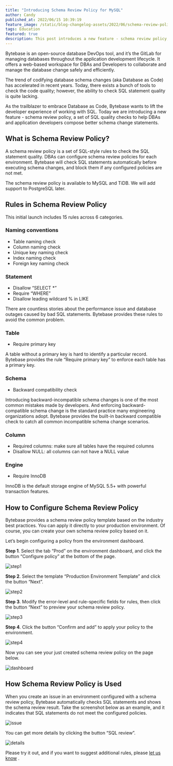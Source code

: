 ```yaml
---
title: "Introducing Schema Review Policy for MySQL"
author: Candy
published_at: 2022/06/15 10:39:19
feature_image: /static/blog-changelog-assets/2022/06/schema-review-policy-cover.webp
tags: Education
featured: true
description: This post introduces a new feature - schema review policy, which help DBAs and application developers compose better schema change statements.
---
```


Bytebase is an open-source database DevOps tool, and it’s the GitLab for managing databases throughout the application development lifecycle. It offers a web-based workspace for DBAs and Developers to collaborate and manage the database change safely and efficiently.

The trend of codifying database schema changes (aka Database as Code) has accelerated in recent years. Today, there exists a bunch of tools to check the code quality; however, the ability to check SQL statement quality is quite lacking.

As the trailblazer to embrace Database as Code, Bytebase wants to lift the developer experience of working with SQL. Today we are introducing a new feature - schema review policy, a set of SQL quality checks to help DBAs and application developers compose better schema change statements.

## What is Schema Review Policy?

A schema review policy is a set of SQL-style rules to check the SQL statement quality. DBAs can configure schema review policies for each environment. Bytebase will check SQL statements automatically before executing schema changes, and block them if any configured policies are not met. 

The schema review policy is available to MySQL and TiDB. We will add support to PostgreSQL later.

## Rules in Schema Review Policy

This initial launch includes 15 rules across 6 categories.

### Naming conventions

* Table naming check
* Column naming check
* Unique key naming check
* Index naming check
* Foreign key naming check

### Statement

* Disallow “SELECT *” 
* Require “WHERE”
* Disallow leading wildcard % in LIKE 

There are countless stories about the performance issue and database outages caused by bad SQL statements. Bytebase provides these rules to avoid the common problem.

### Table

* Require primary key

A table without a primary key is hard to identify a particular record. Bytebase provides the rule  “Require primary key” to enforce each table has a primary key.

### Schema

* Backward compatibility check

Introducing backward-incompatible schema changes is one of the most common mistakes made by developers. And enforcing backward-compatible schema change is the standard practice many engineering organizations adopt. Bytebase provides the built-in backward compatible check to catch all common incompatible schema change scenarios.

### Column

* Required columns: make sure all tables have the required columns
* Disallow NULL: all columns can not have a NULL value

### Engine

* Require InnoDB

InnoDB is the default storage engine of MySQL 5.5+ with powerful transaction features.



## How to Configure Schema Review Policy

Bytebase provides a schema review policy template based on the industry best practices. You can apply it directly to your production environment. Of course, you can create your own schema review policy based on it.

Let’s begin configuring a policy from the environment dashboard.

**Step 1**. Select the tab “Prod” on the environment dashboard, and click the button “Configure policy” at the bottom of the page.

![step1](/static/blog-changelog-assets/2022/06/schema-review-policy-step1.webp)


**Step 2**. Select the template “Production Environment Template” and click the button “Next”.

![step2](/static/blog-changelog-assets/2022/06/schema-review-policy-step2.webp)


**Step 3**. Modify the error-level and rule-specific fields for rules, then click the button “Next” to preview your schema review policy.

![step3](/static/blog-changelog-assets/2022/06/schema-review-policy-step3.webp)


**Step 4**. Click the button “Confirm and add” to apply your policy to the environment.

![step4](/static/blog-changelog-assets/2022/06/schema-review-policy-step4.webp)


Now you can see your just created schema review policy on the page below.

![dashboard](/static/blog-changelog-assets/2022/06/schema-review-policy-dashboard.webp)


## How Schema Review Policy is Used

When you create an issue in an environment configured with a schema review policy, Bytebase automatically checks SQL statements and shows the schema review result. Take the screenshot below as an example, and it indicates that SQL statements do not meet the configured policies.

![issue](/static/blog-changelog-assets/2022/06/schema-review-policy-issue.webp)


You can get more details by clicking the button “SQL review”. 

![details](/static/blog-changelog-assets/2022/06/schema-review-policy-details.webp)


Please try it out, and if you want to suggest additional rules, please [let us know](https://github.com/bytebase/bytebase/issues) .
